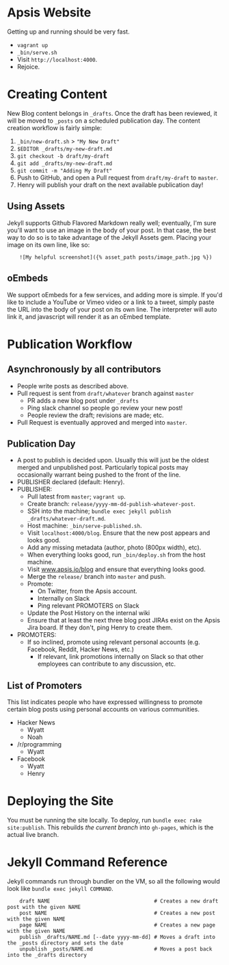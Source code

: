# Apsis Website

Getting up and running should be very fast.

- `vagrant up`
- `_bin/serve.sh`
- Visit `http://localhost:4000`.
- Rejoice.

# Creating Content

New Blog content belongs in `_drafts`. Once the draft has been reviewed, it will be moved to `_posts` on a scheduled publication day. The content creation workflow is fairly simple:

1. `_bin/new-draft.sh` > `"My New Draft"`
2. `$EDITOR _drafts/my-new-draft.md`
3. `git checkout -b draft/my-draft`
4. `git add _drafts/my-new-draft.md`
5. `git commit -m "Adding My Draft"`
6. Push to GitHub, and open a Pull request from `draft/my-draft` to `master`.
7. Henry will publish your draft on the next available publication day!

## Using Assets

Jekyll supports Github Flavored Markdown really well; eventually, I'm sure you'll want to use an image in the body of your post. In that case, the best way to do so is to take advantage of the Jekyll Assets gem. Placing your image on its own line, like so:

```
    ![My helpful screenshot]({% asset_path posts/image_path.jpg %})
```

## oEmbeds

We support oEmbeds for a few services, and adding more is simple. If you'd like to include a YouTube or Vimeo video or a link to a tweet, simply paste the URL into the body of your post on its own line. The interpreter will auto link it, and javascript will render it as an oEmbed template.

# Publication Workflow

## Asynchronously by all contributors

- People write posts as described above.
- Pull request is sent from `draft/whatever` branch against `master`
    - PR adds a new blog post under `_drafts`
    - Ping slack channel so people go review your new post!
    - People review the draft; revisions are made; etc.
- Pull Request is eventually approved and merged into `master`.

## Publication Day

- A post to publish is decided upon. Usually this will just be the oldest merged and unpublished post. Particularly topical posts may occasionally warrant being pushed to the front of the line.
- PUBLISHER declared (default: Henry).
- PUBLISHER:
    - Pull latest from `master`; `vagrant up`.
    - Create branch: `release/yyyy-mm-dd-publish-whatever-post`.
    - SSH into the machine; `bundle exec jekyll publish _drafts/whatever-draft.md`.
    - Host machine: `_bin/serve-published.sh`.
    - Visit `localhost:4000/blog`. Ensure that the new post appears and looks good.
    - Add any missing metadata (author, photo (800px width), etc).
    - When everything looks good, run `_bin/deploy.sh` from the host machine.
    - Visit www.apsis.io/blog and ensure that everything looks good.
    - Merge the `release/` branch into `master` and push.
    - Promote:
        - On Twitter, from the Apsis account.
        - Internally on Slack
        - Ping relevant PROMOTERS on Slack
    - Update the Post History on the internal wiki
    - Ensure that at least the next three blog post JIRAs exist on the Apsis Jira board. If they don't, ping Henry to create them.
- PROMOTERS:
    - If so inclined, promote using relevant personal accounts (e.g. Facebook, Reddit, Hacker News, etc.)
        - If relevant, link promotions internally on Slack so that other employees can contribute to any discussion, etc.

## List of Promoters

This list indicates people who have expressed willingness to promote certain blog posts using personal accounts on various communities.

- Hacker News
    - Wyatt
    - Noah
- /r/programming
    - Wyatt
- Facebook
    - Wyatt
    - Henry

# Deploying the Site

You must be running the site locally.  To deploy, run `bundle exec rake site:publish`. This rebuilds *the current branch* into `gh-pages`, which is the actual live branch.

# Jekyll Command Reference

Jekyll commands run through bundler on the VM, so all the following would look like `bundle exec jekyll COMMAND`.

```
    draft NAME                                  # Creates a new draft post with the given NAME
    post NAME                                   # Creates a new post with the given NAME
    page NAME                                   # Creates a new page with the given NAME
    publish _drafts/NAME.md [--date yyyy-mm-dd] # Moves a draft into the _posts directory and sets the date
    unpublish _posts/NAME.md                    # Moves a post back into the _drafts directory
```
